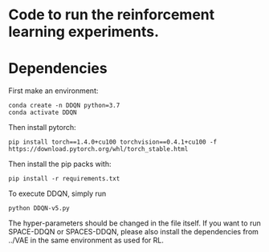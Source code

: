 # Code to run the reinforcement learning experiments.


# Dependencies
First make an environment:
```
conda create -n DDQN python=3.7
conda activate DDQN
```
Then install pytorch:
```
pip install torch==1.4.0+cu100 torchvision==0.4.1+cu100 -f https://download.pytorch.org/whl/torch_stable.html
```

Then install the pip packs with:
```
pip install -r requirements.txt
```
To execute DDQN, simply run
```
python DDQN-v5.py
```
The hyper-parameters should be changed in the file itself.
If you want to run SPACE-DDQN or SPACES-DDQN, please also install the dependencies from ../VAE in the same environment as used for RL.
